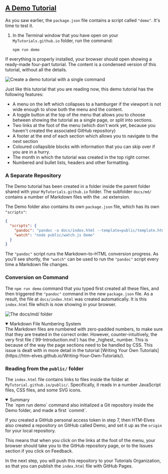 <section
id="a-demo-tutorial"
aria-labelledby="a-demo-tutorial"
data-item="A Demo Tutorial"
>
<h2><a href="#a-demo-tutorial">A Demo Tutorial</a></h2>

As you saw earlier, the `package.json` file contains a script called `"demo"`. It's time to test it.

1. In the Terminal window that you have open on your `MyTutorials.github.io` folder, run the command:

   ```bash-#w
   npm run demo
   ```

If everything is properly installed, your browser should open showing a ready-made four-part tutorial. The content is a condensed version of this tutorial, without all the details.

![Create a demo tutorial with a single command](images/RunDemo.webp)

Just like this tutorial that you are reading now, this demo tutorial has the following features:

* A menu on the left which collapses to a hamburger if the viewport is not wide enough to show both the menu and the content.
* A toggle button at the top of the menu that allows you to choose between showing the tutorial as a single page, or split into sections.
* Two links at the foot of the menu (which don't work yet, because you haven't created the associated GitHub repository)
* A footer at the end of each section which allows you to navigate to the next section
* Coloured collapsible blocks with information that you can skip over if you are in a hurry.
* The month in which the tutorial was created in the top right corner.
* Numbered and bullet lists, headers and other formatting.
  
### A Separate Repository
The Demo tutorial has been created in a folder inside the  parent folder shared with your `MyTutorials.github.io` folder. The subfolder `docs/md/` contains a number of Markdown files with the `.md` extension.

The Demo folder also contains its own `package.json` file, which has its own `"scripts"`:

```json
{
  "scripts": {
    "pandoc": "pandoc -o docs/index.html --template=public/template.html docs/md/*.md",
    "watch": "node public/watch.js Demo"
  }
}
```

The `"pandoc"` script runs the Markdown-to-HTML conversion progress. As you'll see shortly, the `"watch"` can be used to run the `"pandoc"` script every time a Markdown file changes.

### Conversion on Command

The `npm run demo` command that you typed first created all these files, and then triggered the `"pandoc"` command in the new `package.json` file. As a result, the file at `docs/index.html` was created automatically. It is this `index.html` file which is now showing in your browser.

![The `docs/md/` folder](images/docs_md.webp)

<details
class="note"
open
>
<summary>Markdown File Numbering System</summary>
The Markdown files are numbered with zero-padded numbers, to make sure that they are treated in the correct order. However, counter-intuitively, the very first file (`99-Introduction.md`) has the _highest_ number. This is because of the way the page sections need to be handled by CSS. This issue is dealt with in more detail in the tutorial [Writing Your Own Tutorials](https://htm-elves.github.io/Writing-Your-Own-Tutorials/).

</details>

### Reading from the `public/` folder

The `index.html` file contains links to files inside the folder at `MyTutorial.github.io/public/`. Specifically, it reads in a number JavaScript files, CSS files, and some SVG icons.

<details
class="pivot"
  open
>
<summary>Summary</summary>
The `npm run demo` command also initialized a Git repository inside the Demo folder, and made a first `commit`.

If you created a GitHub personal access token in step 7, then HTM-Elves also created a repository on GitHub called Demo, and set it up as the `origin` for your local repository.

This means that when you click on the links at the foot of the menu, your browser should take you to the GitHub repository page, or to the Issues section if you click on Feedback.

In the next step, you will push this repository to your Tutorials Organization, so that you can publish the `index.html` file with GitHub Pages.

</details>
</section>